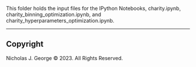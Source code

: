 This folder holds the input files for the IPython Notebooks, charity.ipynb, charity_binning_optimization.ipynb, and charity_hyperparameters_optimization.ipynb.

----

## Copyright

Nicholas J. George © 2023. All Rights Reserved.
